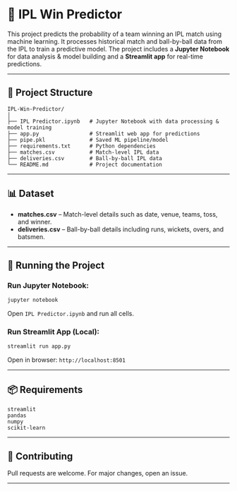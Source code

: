 # 🏏 IPL Win Predictor

This project predicts the probability of a team winning an IPL match using machine learning. It processes historical match and ball-by-ball data from the IPL to train a predictive model. The project includes a **Jupyter Notebook** for data analysis & model building and a **Streamlit app** for real-time predictions.

---

## 📂 Project Structure
```
IPL-Win-Predictor/
│
├── IPL Predictor.ipynb   # Jupyter Notebook with data processing & model training
├── app.py                # Streamlit web app for predictions
├── pipe.pkl              # Saved ML pipeline/model
├── requirements.txt      # Python dependencies
├── matches.csv           # Match-level IPL data
├── deliveries.csv        # Ball-by-ball IPL data
└── README.md             # Project documentation
```

---

## 📊 Dataset
- **matches.csv** – Match-level details such as date, venue, teams, toss, and winner.
- **deliveries.csv** – Ball-by-ball details including runs, wickets, overs, and batsmen.  

---

## 🚀 Running the Project

### Run Jupyter Notebook:
```bash
jupyter notebook
```
Open `IPL Predictor.ipynb` and run all cells.

### Run Streamlit App (Local):
```bash
streamlit run app.py
```
Open in browser: `http://localhost:8501`

---

## 📦 Requirements
```
streamlit
pandas
numpy
scikit-learn
```

---

## 🤝 Contributing
Pull requests are welcome. For major changes, open an issue.

---

